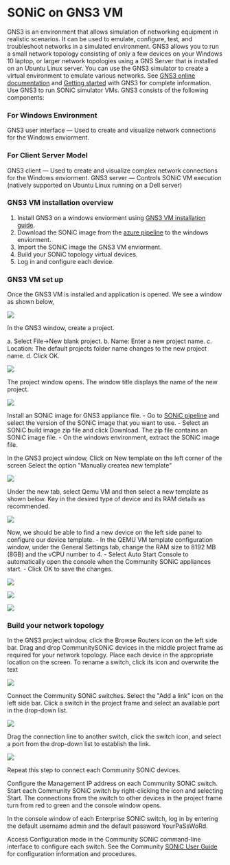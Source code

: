 # SONiC on GNS3 VM 

GNS3 is an environment that allows simulation of networking equipment in realistic scenarios. It can be used to emulate, configure, test, and troubleshoot networks in a simulated environment. GNS3 allows you to run a small network topology
consisting of only a few devices on your Windows 10 laptop, or larger network topologies using a GNS Server that is installed on an Ubuntu Linux server. You can use the GNS3 simulator to create a virtual environment to emulate various networks. See [GNS3 online documentation](https://docs.gns3.com/) and [Getting started](https://docs.gns3.com/docs/) with GNS3 for complete information.
Use GNS3 to run SONiC simulator VMs. GNS3 consists of the following components:
### For Windows Environment

GNS3 user interface — Used to create and visualize network connections for the Windows enviorment.

### For Client Server Model

GNS3 client — Used to create and visualize complex network connections for the Windows enviorment. 
GNS3 server — Controls SONiC VM execution (natively supported on Ubuntu Linux running on a Dell server)
	
### GNS3 VM installation overview

1. Install GNS3 on a windows enviorment using [GNS3 VM installation guide](https://docs.gns3.com/docs/getting-started/installation/windows/#:~:text=The%20following%20are%20the%20optimal%20requirements%20for%20a,%2F%20RVI%20Series%20or%20Intel%20VT-X%20%2F%20EPT).
2. Download the SONiC image from the [azure pipeline](https://sonic-build.azurewebsites.net/ui/sonic/pipelines) to the windows enviorment.
3. Import the SONiC image the GNS3 VM enviorment.
4. Build your SONiC topology virtual devices.
5. Log in and configure each device.

### GNS3 VM set up

Once the GNS3 VM is installed and application is opened. We see a window as shown below,

![](https://github.com/prasanna228/prasannaSONiC/blob/main/doc/sonic-gns3/image1.jpg)


In the GNS3 window, create a project.

a. Select File->New blank project.
b. Name: Enter a new project name.
c. Location: The default projects folder name changes to the new project name.
d. Click OK.

![](https://github.com/prasanna228/prasannaSONiC/blob/main/doc/sonic-gns3/image2.jpg)

The project window opens. The window title displays the name of the new project.

![](https://github.com/prasanna228/prasannaSONiC/blob/main/doc/sonic-gns3/image3.jpg)

Install an SONiC image for GNS3 appliance file.
	- Go to [SONiC pipeline](https://sonic-build.azurewebsites.net/ui/sonic/pipelines) and select the version of the SONiC image that you want to use.
	- Select an SONiC build image zip file and click Download. The zip file contains an SONiC image file.
	- On the windows environment, extract the SONiC image file.
	
In the GNS3 project window, Click on New template on the left corner of the screen
Select the option "Manually createa new template"

![](https://github.com/prasanna228/prasannaSONiC/blob/main/doc/sonic-gns3/image4.jpg)

Under the new tab, select Qemu VM and then select a new template as shown below. Key in the desired type of device and its RAM details as recommended. 

![](https://github.com/prasanna228/prasannaSONiC/blob/main/doc/sonic-gns3/image5.jpg)

Now, we should be able to find a new device on the left side panel to configure our device template. 
	- In the QEMU VM template configuration window, under the General Settings tab, change the RAM size to 8192 MB (8GB) and the vCPU number to 4.
	- Select Auto Start Console to automatically open the console when the Community SONiC appliances start.
	- Click OK to save the changes.

![](https://github.com/prasanna228/prasannaSONiC/blob/main/doc/sonic-gns3/image6.jpg)

![](https://github.com/prasanna228/prasannaSONiC/blob/main/doc/sonic-gns3/image7.jpg)

![](https://github.com/prasanna228/prasannaSONiC/blob/main/doc/sonic-gns3/image11.jpg)

### Build your network topology

In the GNS3 project window, click the Browse Routers icon on the left side bar. Drag and drop CommunitySONiC devices in the middle project frame as required for your network topology. Place each device in the appropriate location on the screen. To rename a switch, click its icon and overwrite the text

![](https://github.com/prasanna228/prasannaSONiC/blob/main/doc/sonic-gns3/image8.jpg)

Connect the Community SONiC switches. Select the "Add a link" icon on the left side bar. Click a switch in the project frame and select an available port in the drop-down list.

![](https://github.com/prasanna228/prasannaSONiC/blob/main/doc/sonic-gns3/image9.jpg)

Drag the connection line to another switch, click the switch icon, and select a port from the drop-down list to establish the link.

![](https://github.com/prasanna228/prasannaSONiC/blob/main/doc/sonic-gns3/image10.jpg)

Repeat this step to connect each Community SONiC devices. 

Configure the Management IP address on each Community SONiC switch. Start each Community SONiC switch by right-clicking the icon and selecting Start. The connections from the switch to other devices in the project frame turn from red to green and the console window opens.

In the console window of each Enterprise SONiC switch, log in by entering the default username admin and the default password YourPaSsWoRd.

Access Configuration mode in the Community SONiC command-line interface to configure each switch. See the Community [SONiC User Guide](https://github.com/sonic-net/SONiC/blob/master/doc/SONiC-User-Manual.md) for configuration information and procedures.

